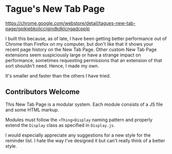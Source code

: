 # Tague's New Tab Page

https://chrome.google.com/webstore/detail/tagues-new-tab-page/gpikjebkoliccjgjndkdklcngadcpplp

I built this because, as of late, I have been getting better performance out of Chrome than
Firefox on my computer, but don't like that it shows your recent page history on the New Tab
Page. Other custom New Tab Page extensions seem suspiciously large or have a strange impact on
performance, sometimes requesting permissions that an extension of that sort shouldn't need.
Hence, I made my own.

It's smaller and faster than the others I have tried.

## Contributors Welcome

This New Tab Page is a modular system. Each module consists of a JS file and some HTML
markup.

Modules must follow the `<Thing>Display` naming pattern and properly extend the `Display`
class as specified in `Display.js`.

I would especially appreciate any suggestions for a new style for the reminder list.
I hate the way I've designed it but can't really think of a better style.